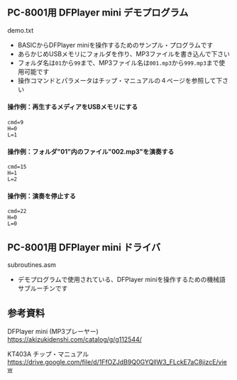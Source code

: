 ## PC-8001用 DFPlayer mini デモプログラム
demo.txt
- BASICからDFPlayer miniを操作するためのサンプル・プログラムです
- あらかじめUSBメモリにフォルダを作り、MP3ファイルを書き込んで下さい
- フォルダ名は`01`から`99`まで、MP3ファイル名は`001.mp3`から`999.mp3`まで使用可能です
- 操作コマンドとパラメータはチップ・マニュアルの４ページを参照して下さい

#### 操作例：再生するメディアをUSBメモリにする
    cmd=9
    H=0
    L=1

#### 操作例：フォルダ"01"内のファイル"002.mp3"を演奏する
    cmd=15
    H=1
    L=2

#### 操作例：演奏を停止する
    cmd=22
    H=0
    L=0


## PC-8001用 DFPlayer mini ドライバ
subroutines.asm
- デモプログラムで使用されている、DFPlayer miniを操作するための機械語サブルーチンです

## 参考資料

DFPlayer mini (MP3プレーヤー)
https://akizukidenshi.com/catalog/g/g112544/

KT403A チップ・マニュアル
https://drive.google.com/file/d/1FfOZJdB9Q0GYQllW3_FLckE7aC8jizcE/view
